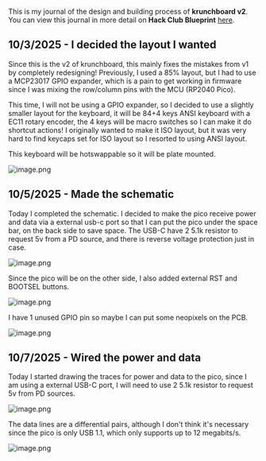 <!--
  ===================    !!READ THIS NOTICE!!   ====================
  DO NOT edit this file manually. Your changes WILL BE OVERWRITTEN!
  This journal is auto generated and updated by Hack Club Blueprint.
  To edit this file, please edit your journal entries on Blueprint.
  ==================================================================
-->

This is my journal of the design and building process of **krunchboard v2**.  
You can view this journal in more detail on **Hack Club Blueprint** [here](https://blueprint.hackclub.com/projects/72).


## 10/3/2025 - I decided the layout I wanted  

Since this is the v2 of krunchboard, this mainly fixes the mistakes from v1 by completely redesigning! Previously, I used a 85% layout, but I had to use a MCP23017 GPIO expander, which is a pain to get working in firmware since I was mixing the row/column pins with the MCU (RP2040 Pico). 

This time, I will not be using a GPIO expander, so I decided to use a slightly smaller layout for the keyboard, it will be 84+4 keys ANSI keyboard with a EC11 rotary encoder, the 4 keys will be macro switches so I can make it do shortcut actions! I originally wanted to make it ISO layout, but it was very hard to find keycaps set for ISO layout so I resorted to using ANSI layout.

This keyboard will be hotswappable so it will be plate mounted.

![image.png](https://blueprint.hackclub.com/user-attachments/blobs/redirect/eyJfcmFpbHMiOnsiZGF0YSI6MjQzLCJwdXIiOiJibG9iX2lkIn19--bf61c84763924de8997568509474f23f6394a475/image.png)
  

## 10/5/2025 - Made the schematic  

Today I completed the schematic. I decided to make the pico receive power and data via a external usb-c port so that I can put the pico under the space bar, on the back side to save space. The USB-C have 2 5.1k resistor to request 5v from a PD source, and there is reverse voltage protection just in case.

![image.png](https://blueprint.hackclub.com/user-attachments/blobs/redirect/eyJfcmFpbHMiOnsiZGF0YSI6NTc0LCJwdXIiOiJibG9iX2lkIn19--08054b53750a03851fbb19d1876c1e98777cd4f6/image.png)

Since the pico will be on the other side, I also added external RST and BOOTSEL buttons.

![image.png](https://blueprint.hackclub.com/user-attachments/blobs/redirect/eyJfcmFpbHMiOnsiZGF0YSI6NTc1LCJwdXIiOiJibG9iX2lkIn19--147429535ea766a83b50af870efe47cff517a78e/image.png)

I have 1 unused GPIO pin so maybe I can put some neopixels on the PCB.

![image.png](https://blueprint.hackclub.com/user-attachments/blobs/redirect/eyJfcmFpbHMiOnsiZGF0YSI6NTc2LCJwdXIiOiJibG9iX2lkIn19--12cc990d07ce47bbaf715e1c030ad2d6719e208b/image.png)
  

## 10/7/2025 - Wired the power and data  

Today I started drawing the traces for power and data to the pico, since I am using a external USB-C port, I will need to use 2 5.1k resistor to request 5v from PD sources.

![image.png](https://blueprint.hackclub.com/user-attachments/blobs/proxy/eyJfcmFpbHMiOnsiZGF0YSI6OTgyLCJwdXIiOiJibG9iX2lkIn19--86805e73f5c46f4448ba436c057132dc287768e6/image.png)

The data lines are a differential pairs, although I don't think it's necessary since the pico is only USB 1.1, which only supports up to 12 megabits/s.

![image.png](https://blueprint.hackclub.com/user-attachments/blobs/proxy/eyJfcmFpbHMiOnsiZGF0YSI6OTgzLCJwdXIiOiJibG9iX2lkIn19--35d44d64910e0a4af2c4af106cf149354deba028/image.png)  

